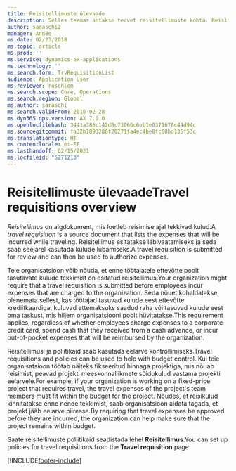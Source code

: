 ```yaml
---
title: Reisitellimuste ülevaade
description: Selles teemas antakse teavet reisitellimuste kohta. Reisitellimuse dokumentidega plaanitud reisikulud.
author: saraschi2
manager: AnnBe
ms.date: 02/23/2018
ms.topic: article
ms.prod: ''
ms.service: dynamics-ax-applications
ms.technology: ''
ms.search.form: TrvRequisitionList
audience: Application User
ms.reviewer: roschlom
ms.search.scope: Core, Operations
ms.search.region: Global
ms.author: saraschi
ms.search.validFrom: 2016-02-28
ms.dyn365.ops.version: AX 7.0.0
ms.openlocfilehash: 3441a386c142d8c73066c6eb1e0371678c44d94c
ms.sourcegitcommit: fa32b1893286f20271fa4ec4be8fc68bd135f53c
ms.translationtype: HT
ms.contentlocale: et-EE
ms.lasthandoff: 02/15/2021
ms.locfileid: "5271213"
---
```

# <a name="travel-requisitions-overview"></a><span data-ttu-id="8e436-104">Reisitellimuste ülevaade</span><span class="sxs-lookup"><span data-stu-id="8e436-104">Travel requisitions overview</span></span>

<span data-ttu-id="8e436-105">*Reisitellimus* on algdokument, mis loetleb reisimise ajal tekkivad kulud.</span><span class="sxs-lookup"><span data-stu-id="8e436-105">A *travel requisition* is a source document that lists the expenses that will be incurred while traveling.</span></span> <span data-ttu-id="8e436-106">Reisitellimus esitatakse läbivaatamiseks ja seda saab seejärel kasutada kulude lubamiseks.</span><span class="sxs-lookup"><span data-stu-id="8e436-106">A travel requisition is submitted for review and can then be used to authorize expenses.</span></span>

<span data-ttu-id="8e436-107">Teie organisatsioon võib nõuda, et enne töötajatele ettevõtte poolt tasutavate kulude tekkimist on esitatud reisitellimus.</span><span class="sxs-lookup"><span data-stu-id="8e436-107">Your organization might require that a travel requisition is submitted before employees incur expenses that are charged to the organization.</span></span> <span data-ttu-id="8e436-108">Seda nõuet kohaldatakse, olenemata sellest, kas töötajad tasuvad kulude eest ettevõtte krediitkaardiga, kuluvad ettemaksuks saadud raha või tasuvad kulude eest oma taskust, mis hiljem organisatsiooni poolt hüvitatakse.</span><span class="sxs-lookup"><span data-stu-id="8e436-108">This requirement applies, regardless of whether employees charge expenses to a corporate credit card, spend cash that they received from a cash advance, or incur out-of-pocket expenses that will be reimbursed by the organization.</span></span>

<span data-ttu-id="8e436-109">Reisitellimusi ja poliitikaid saab kasutada eelarve kontrollimiseks.</span><span class="sxs-lookup"><span data-stu-id="8e436-109">Travel requisitions and policies can be used to help with budget control.</span></span> <span data-ttu-id="8e436-110">Kui teie organisatsioon töötab näiteks fikseeritud hinnaga projektiga, mis nõuab reisimist, peavad projekti meeskonnaliikmete sõidukulud vastama projekti eelarvele.</span><span class="sxs-lookup"><span data-stu-id="8e436-110">For example, if your organization is working on a fixed-price project that requires travel, the travel expenses of the project's team members must fit within the budget for the project.</span></span> <span data-ttu-id="8e436-111">Nõudes, et reisikulud kinnitatakse enne nende tekkimist, saab organisatsioon aidata tagada, et projekt jääb eelarve piiresse.</span><span class="sxs-lookup"><span data-stu-id="8e436-111">By requiring that travel expenses be approved before they are incurred, the organization can help make sure that the project remains within budget.</span></span>

<span data-ttu-id="8e436-112">Saate reisitellimuste poliitikaid seadistada lehel **Reisitellimus**.</span><span class="sxs-lookup"><span data-stu-id="8e436-112">You can set up policies for travel requisitions from the **Travel requisition** page.</span></span>


[!INCLUDE[footer-include](../includes/footer-banner.md)]